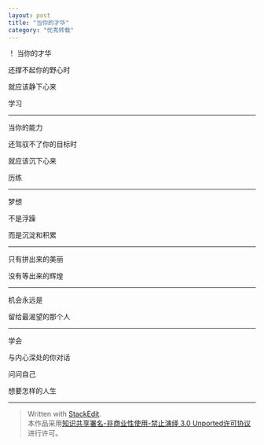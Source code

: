 ```yaml
---
layout: post
title: "当你的才华"
category: "优秀转载"
---
```

！[](http://image.haha.mx/2014/02/26/middle/1138241_0c8736f0cbeabbfc717b5b17ec59b764_1393404111.jpg)
 当你的才华

 还撑不起你的野心时

 就应该静下心来

 学习

 ---

 当你的能力

 还驾驭不了你的目标时

 就应该沉下心来

 历练

 ---

 梦想

 不是浮躁

 而是沉淀和积累

 ---

 只有拼出来的美丽

 没有等出来的辉煌

 ---

 机会永远是

 留给最渴望的那个人

 ---

 学会

 与内心深处的你对话

 问问自己

 想要怎样的人生

 ---

> Written with [StackEdit](https://stackedit.io/).  
本作品采用[知识共享署名-非商业性使用-禁止演绎 3.0 Unported许可协议](http://creativecommons.org/licenses/by-nc-nd/3.0/)进行许可。
